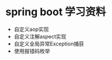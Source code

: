 <h1> spring boot 学习资料 </h1>
<ul>
    <li>自定义aop实现</li>
    <li>自定义注解aspect实现</li>
    <li>自定义全局异常Exception捕获</li>
    <li>使用报错码枚举</li>
</ul>
